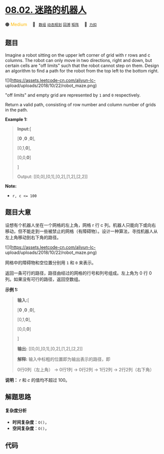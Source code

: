# [08.02. 迷路的机器人](https://2xiao.github.io/leetcode-js/interview/i_08.02.html)

🟠 <font color=#ffb800>Medium</font>&emsp; 🔖&ensp; [`数组`](/tag/array.md) [`动态规划`](/tag/dynamic-programming.md) [`回溯`](/tag/backtracking.md) [`矩阵`](/tag/matrix.md)&emsp; 🔗&ensp;[`力扣`](https://leetcode.cn/problems/robot-in-a-grid-lcci)

## 题目

Imagine a robot sitting on the upper left corner of grid with r rows and c
columns. The robot can only move in two directions, right and down, but
certain cells are "off limits" such that the robot cannot step on them. Design
an algorithm to find a path for the robot from the top left to the bottom
right.

![](https://assets.leetcode-cn.com/aliyun-lc-
upload/uploads/2018/10/22/robot_maze.png)

"off limits" and empty grid are represented by `1` and `0` respectively.

Return a valid path, consisting of row number and column number of grids in
the path.

**Example  1:**

> 
> 
> 
> 
> 
> **Input:**[
> 
>   [**0** ,**0** ,**0**],
> 
>   [0,1,**0**],
> 
>   [0,0,**0**]
> 
> ]
> 
> Output: [[0,0],[0,1],[0,2],[1,2],[2,2]]

**Note:**

  * `r, c <= 100`


## 题目大意

设想有个机器人坐在一个网格的左上角，网格 r 行 c
列。机器人只能向下或向右移动，但不能走到一些被禁止的网格（有障碍物）。设计一种算法，寻找机器人从左上角移动到右下角的路径。

![](https://assets.leetcode-cn.com/aliyun-lc-
upload/uploads/2018/10/22/robot_maze.png)

网格中的障碍物和空位置分别用 `1` 和 `0` 来表示。

返回一条可行的路径，路径由经过的网格的行号和列号组成。左上角为 0 行 0 列。如果没有可行的路径，返回空数组。

**示例  1:**

> 
> 
> 
> 
> 
> **输入:**[
> 
>   [**0** ,**0** ,**0**],
> 
>   [0,1,**0**],
> 
>   [0,0,**0**]
> 
> ]
> 
> **输出:** [[0,0],[0,1],[0,2],[1,2],[2,2]]
> 
> **解释:** 输入中标粗的位置即为输出表示的路径，即
> 
> 0行0列（左上角） -> 0行1列 -> 0行2列 -> 1行2列 -> 2行2列（右下角）

**说明：** _r_  和 _c_ 的值均不超过 100。


## 解题思路

#### 复杂度分析

- **时间复杂度**：`O()`，
- **空间复杂度**：`O()`，

## 代码

```javascript

```